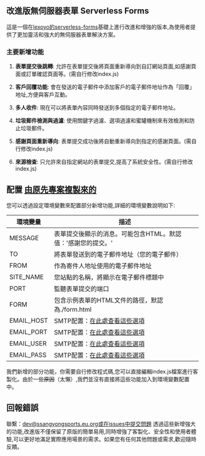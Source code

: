 ## 改進版無伺服器表單 Serverless Forms

這是一個在[lexoyo的serverless-forms](https://github.com/lexoyo/serverless-forms/)基礎上進行改進和增強的版本,為使用者提供了更加靈活和強大的無伺服器表單解決方案。

### 主要新增功能

1. **表單提交後跳轉**: 允許在表單提交後將頁面重新導向到自訂網站頁面,如感謝頁面或訂單確認頁面等。(需自行修改index.js)

2. **客戶回覆功能**: 會在發送的電子郵件中添加客戶的電子郵件地址作為「回覆」地址,方便與客戶互動。

3. **多人收件**: 現在可以將表單內容同時發送到多個指定的電子郵件地址。

4. **垃圾郵件檢測與過濾**: 使用關鍵字過濾、選項過濾和蜜罐機制來有效檢測和防止垃圾郵件。

5. **感謝頁面重新導向**: 表單提交成功後將自動重新導向到指定的感謝頁面。(需自行修改index.js)

6. **來源檢查**: 只允許來自指定網站的表單提交,提高了系統安全性。(需自行修改index.js)

## 配置 [由原先專案複製來的](https://github.com/lexoyo/serverless-forms/)

您可以透過設定環境變數來配置部分新增功能,詳細的環境變數說明如下:

| 環境變量 | 描述 |
|---|---|
| MESSAGE | 表單提交後顯示的消息。可能包含HTML。默認值：'感謝您的提交。' |
| TO | 將表單發送到的電子郵件地址（您的電子郵件） |
| FROM | 作為寄件人地址使用的電子郵件地址 |
| SITE_NAME | 您站點的名稱，將顯示在電子郵件標題中 |
| PORT | 監聽表單提交的端口 |
| FORM | 包含示例表單的HTML文件的路徑，默認為./form.html |
| EMAIL_HOST | SMTP配置：[在此處查看這些選項](https://nodemailer.com/smtp/) |
| EMAIL_PORT | SMTP配置：[在此處查看這些選項](https://nodemailer.com/smtp/) |
| EMAIL_USER | SMTP配置：[在此處查看這些選項](https://nodemailer.com/smtp/) |
| EMAIL_PASS | SMTP配置：[在此處查看這些選項](https://nodemailer.com/smtp/) |

我們新增的部分功能，你需要自行修改程式碼,您可以直接編輯index.js檔案進行客製化。由於一些~~原因~~（太懶）,我們並沒有直接將這些功能加入到環境變數配置中。
## 回報錯誤
聯繫：dev@ssangyongsports.eu.org或在issues中提交問題
透過這些新增強大的功能,改進版不僅保留了原版的簡單易用,同時增強了客製化、安全性和使用者體驗,可以更好地滿足實際應用場景的需求。如果您有任何其他問題或需求,歡迎隨時反饋。